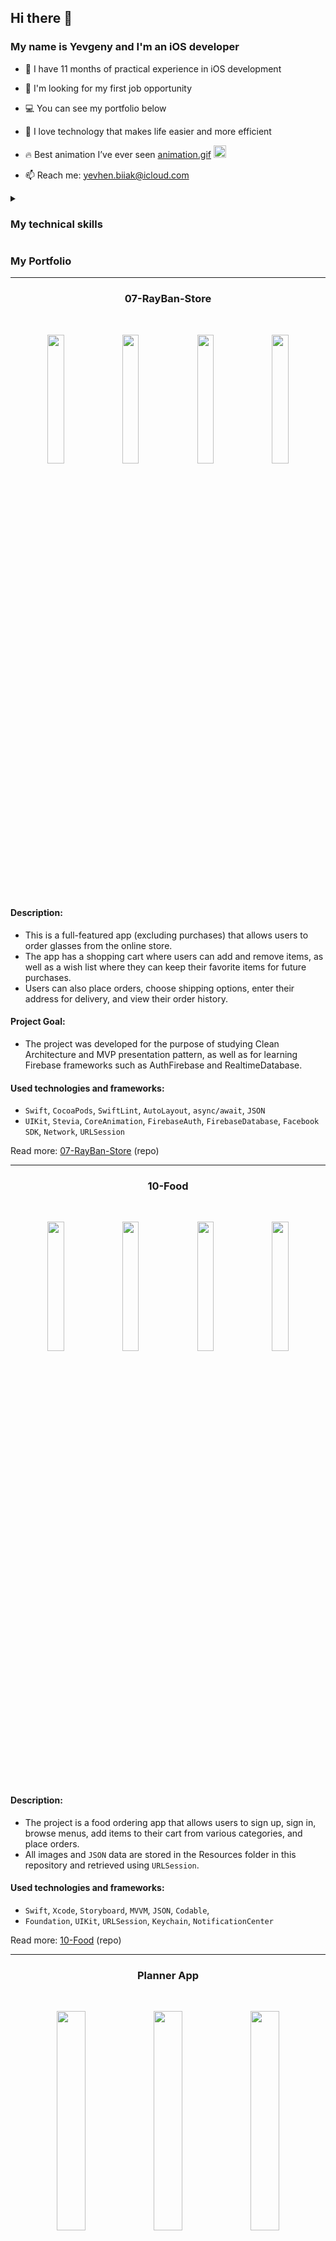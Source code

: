 ## Hi there 👋 

### My name is Yevgeny and I'm an iOS developer

* 📱  I have 11 months of practical experience in iOS development  

* 👀  I'm looking for my first job opportunity  

* 💻  You can see my portfolio below

* 🚀  I love technology that makes life easier and more efficient

* 🔥  Best animation I’ve ever seen <a href="https://user-images.githubusercontent.com/80542175/227705791-33b9dc68-0e3c-454e-ad68-970ade743da2.gif">animation.gif</a> <a href="https://user-images.githubusercontent.com/80542175/227705791-33b9dc68-0e3c-454e-ad68-970ade743da2.gif"><img width=20 src="https://user-images.githubusercontent.com/80542175/227706079-620f3b7f-e498-4100-8f40-7ae1c97d5152.gif"></a>

* 📫  Reach me: yevhen.biiak@icloud.com

<details><summary><h3>My technical skills</h3></summary>
  
  #### Languages, paradigms and patterns
  
  - Swift
  - OOP
  - S.O.L.I.D
  - Design Patterns

  #### Architecture patterns
  
  - MVC (Model-View-Controller)
  - MVP (Model-View-Presenter)
  - MVVM (Model-View-ViewModel)
  - VIP (View-Interactor-Presenter, Clean Swift)
  - VIPER (View-Interactor-Presenter-Entity-Router)
  
  #### Tools and Technologies
  
  - Xcode, Instruments, Simulator, OpenSim
  - Git (GitHub)
  - Regular Expressions
  - UML (class diagram)
  
  #### UI Technologies and Frameworks
  
  - Storyboard, XIB
  - Interface Builder, 
  - Auto Layout, Adaptive Layout
  - `NSLayoutConstraint`
  - `Stevia`
  - `UIKit`
  - `SwiftUI`
  - Core Animation
  
  #### Concurrency:

  - Grand Central Dispatch (GCD)
  - Operation Queue
  - async/await
  
  #### Networking:

  - `Network`
  - `Alamofire`
  - `URLSession`
  - REST API
  - Codable
  - JSON

  #### Data Storage:

  - UserDefaults
  - FileManager
  - Core Data
  - `Firebase`
  - `Realm`
  
  #### Media Frameworks:

  - `AVFoundation`
  - `MediaPlayer`

  #### Testing:

  - `XCTest`
  - UI Testing
  - Unit Testing
  
  #### Dependency Management:

  - CocoaPods
  - Swift Package Manager
  
  #### Other SDKs:

  - Facebook SDK

</details>

### My Portfolio
*************************************************************************************************************************************

<div align="center">
  <h3>07-RayBan-Store</h3>
</div>
<br>

<p align="center" width="100%">
    <img width=23% src="https://user-images.githubusercontent.com/80542175/226192639-a10dba70-ec3e-47e4-90a0-86b4c1b6f367.PNG">
    <img width=23% src="https://user-images.githubusercontent.com/80542175/226192728-6ce98b9f-433a-44e5-bd4f-b8f71ed03dc5.PNG">
    <img width=23% src="https://user-images.githubusercontent.com/80542175/226193737-ec85fe0f-56ca-4a82-acb1-05ebfa353ced.PNG">
    <img width=23% src="https://user-images.githubusercontent.com/80542175/226194586-e73f63bb-5b75-41ed-9cb5-ae38bd4a8518.PNG">
</p>

#### Description:  
* This is a full-featured app (excluding purchases) that allows users to order glasses from the online store.  
* The app has a shopping cart where users can add and remove items, as well as a wish list where they can keep their favorite items for future purchases.  
* Users can also place orders, choose shipping options, enter their address for delivery, and view their order history.  

#### Project Goal:  
* The project was developed for the purpose of studying Clean Architecture and MVP presentation pattern, as well as for learning Firebase frameworks such as AuthFirebase and RealtimeDatabase.

#### Used technologies and frameworks:  
* `Swift`, `CocoaPods`, `SwiftLint`, `AutoLayout`, `async/await`, `JSON`
* `UIKit`, `Stevia`, `CoreAnimation`, `FirebaseAuth`, `FirebaseDatabase`, `Facebook SDK`, `Network`, `URLSession`

Read more: <a href="https://github.com/YevhenBiiak/07-RayBan-Store">07-RayBan-Store</a> (repo)

*************************************************************************************************************************************

<div align="center">
  <h3>10-Food</h3>
</div>
<br>

<p align=center>
  <img width=23% src="https://user-images.githubusercontent.com/80542175/227005493-c468fc9e-1482-42cd-9370-ae862eae6fab.png">
  <img width=23% src="https://user-images.githubusercontent.com/80542175/227005500-30d61954-5165-4e42-891d-403249135953.png">
  <img width=23% src="https://user-images.githubusercontent.com/80542175/227005503-04e3d00e-66eb-44bd-b2d8-0a27c3965d92.png">
  <img width=23% src="https://user-images.githubusercontent.com/80542175/227005505-02279d9d-fd72-4581-abe3-ba84eb9f656f.png">
</p>

#### Description:  
* The project is a food ordering app that allows users to sign up, sign in, browse menus, add items to their cart from various categories, and place orders. 
* All images and `JSON` data are stored in the Resources folder in this repository and retrieved using `URLSession`. 

#### Used technologies and frameworks:  

* `Swift`, `Xcode`, `Storyboard`, `MVVM`, `JSON`, `Codable`, 
* `Foundation`, `UIKit`, `URLSession`, `Keychain`, `NotificationCenter`

Read more: <a href="https://github.com/YevhenBiiak/10-Food">10-Food</a> (repo)

*************************************************************************************************************************************

<div align="center">
  <h3>Planner App</h3>
</div>
<br>

<p align=center>
  <img width=30% src="https://user-images.githubusercontent.com/80542175/226983975-4ad550f6-07be-4102-ab5c-eb70fc2333d2.png">
  <img width=30% src="https://user-images.githubusercontent.com/80542175/226988482-e94ce5b9-0de3-47c3-8b90-b7bcfa779d48.png">
  <img width=30% src="https://user-images.githubusercontent.com/80542175/226988495-9539111d-2674-47b8-858f-205bf115a7d4.png">
</p>

#### Description:  
* This project is an iOS application designed to help users manage their daily tasks.
* With the app, users can easily view and organize their tasks based on the day they created them. The app also provides a feature that allows users to add new tasks as needed.
* In addition, the app includes a variety of features designed to enhance the user experience. For example, there is a month picker that allows users to easily navigate to a specific month. Similarly, the day picker allows users to select a specific day and view all the tasks created on that day. Moreover, the app provides an indicator that shows the number of tasks created on a particular day, allowing users to quickly identify their busiest days. 

#### Used technologies and frameworks:  
* `Swift`, `Xcode`, `JSON`
* `SwiftUI`, `Combine`, `Foundation`

Read more: <a href="https://github.com/YevhenBiiak/SwiftUI">Planner App</a> (repo)
  
*************************************************************************************************************************************

<details><summary><h3>Show more projects: 〈 4 · 5 · 6 〉of 9</h3></summary>
  
*************************************************************************************************************************************
  
<div align="center">
  <h3>Design-Patterns</h3>
</div>
<br>

<p align=center>
  <img width=23% src="https://user-images.githubusercontent.com/80542175/226975513-4f5921ac-b9f5-498f-8e17-5bb26d6ec715.png"/>
  <img width=23% src="https://user-images.githubusercontent.com/80542175/226975523-181c9653-c35c-48e0-ae4a-ff8f2e57543f.png"/>
  <img width=23% src="https://user-images.githubusercontent.com/80542175/226975526-05fd9c9a-c0bc-434b-89ee-4bac70bec185.png"/>
  <img width=23% src="https://user-images.githubusercontent.com/80542175/226975529-7299904d-42cf-4253-8dbd-30a032b1c88f.png"/>
</p>

#### Description:
* A simple application with a list of patterns grouped by categories.
* All the images, as well as the design of the application, were created in Sketch.
* Each pattern has a brief description, popularity, and complexity indicators for Swift developers, and a code example.
* The code samples are downloaded from this Git repository and have a specific situation implementation for the ios developer.
  
#### Project Goal:  
* Learn design patterns, understand and apply them on a concrete example

#### Used technologies and frameworks:  
* `Sketch`, `Swift`, `Xcode`, `Storyboard`, `Playground`, `JSON`, `Regex`
* `UIKit`

Read more: <a href="https://github.com/YevhenBiiak/Design-Patterns">Design-Patterns</a> (repo)
  
*************************************************************************************************************************************

<div align="center">
  <h3>Architecture-Patterns</h3>
</div>
<br>

<p align=center>
  <img width=30% src="https://user-images.githubusercontent.com/80542175/226586604-ea4a236a-3419-45d7-b8a2-cdc409fa6769.png"/>
  <img width=30% src="https://user-images.githubusercontent.com/80542175/226586601-f94aeb46-82a0-4f09-b429-c7203d13478b.png"/>
</p>

#### Description
* This project is a simple app that consists of a login and main screens. 
* The login scene allows users to input a username and password, and if the combination is valid, the user is presented with the main scene. 
* The main scene simply displays the username and a logout button.

#### Project Goal: 
* The main goal of this project was to learn the difference in data passing and routing between screens using three different architectural patterns (`MVC`, `MVP`, `MVVM`) through a simple app example with two screens.

#### Testing
* The app has been thoroughly tested using `XCTest`. The testing includes unit tests and UI tests. 
* Unit tests are written for Presenters of `MVP` and ViewModels of `MVVM` using the Test Double unit testing concept. For example, a test case was written to verify that the router method representing the main screen is called after the "Login" button is pressed.
* UI tests were also written to test the app's user interface and overall behavior. For example, a test case was written to ensure that after entering valid login credentials and tapping the "Login" button, the app transitions to the main screen.

#### Used technologies and frameworks:  
* `Swift`, `XCode`, `MVC`, `MVP`, `MVVM`
* `UIKit`, `XCTest`

Read more: <a href="https://github.com/YevhenBiiak/Architecture-Patterns">Architecture-Patterns</a> (repo)
  
*************************************************************************************************************************************
  
<div align="center">
  <h3>Core-Animation</h3>
</div>
<br>
<br>

<p align=center>
  <img width=26% src="https://user-images.githubusercontent.com/80542175/227720863-072c07af-0e03-4a3c-88c4-8e7484a64e62.gif">
  <img width=26% src="https://user-images.githubusercontent.com/80542175/227720866-b5aa957b-40e9-4cb3-8a1d-6083eabff496.gif">
  <img width=26% src="https://user-images.githubusercontent.com/80542175/227720867-f7fdf55e-578b-437b-ab36-9be97208c78e.gif">
</p>

#### Learned how to: 
- draw circle and arc using `CAShapeLayer` and `UIBezierPath`
- animate properties of CoreAnimation classes using `CABasicAnimation` and `CASpringAnimation`
- animate `UILabel` text content using `CADisplayLink`
- replicate layers using `CAReplicatorLayer` with move and rotate transforms
- create a `CAEmitterLayer` layer with `CAEmitterCell` and manage its properties

Read more: <a href="https://github.com/YevhenBiiak/Core-Animation">Core-Animation</a> (repo)

*************************************************************************************************************************************

<details><summary><h3>Show more projects: 〈 7 · 8 · 9 〉of 9</h3></summary>
  
*************************************************************************************************************************************
  
<div align="center">
  <h3>06-Audio-Player</h3>
</div>
<br>

<p align=center>
  <img width=30% src="https://user-images.githubusercontent.com/80542175/226969885-b2cb5e59-f79c-4b80-b6c3-5a5e6ff09606.png">
  <img width=30% src="https://user-images.githubusercontent.com/80542175/226969896-4b445a83-0dc8-4ca8-8cb0-c39f74843e43.png">
  <img width=30% src="https://user-images.githubusercontent.com/80542175/226969903-533a6554-abff-49f9-b609-d80abb25a3e8.png">
</p>

#### Description:
* No Storyboard, no UITableView
* This project is an audio player app that allows users to play music from their device's local storage. 
* The app loads songs from the main bundle using the Storage class, which uses the `AVFoundation` framework to extract metadata from the songs, such as title, artist, and artwork. 
* The app supports remote control events, such as play, pause, next, and previous.

#### Used technologies and frameworks:  
* `Swift`, `MVC`, `KVO`, Delegation pattern
* `UIKit`, `AVFoundation`, `MediaPlayer`

Read more: <a href="https://github.com/YevhenBiiak/06-Audio-Player">06-Audio-Player</a> (repo)
  
*************************************************************************************************************************************
  
<div align="center">
  <h3>To-Do-Manager</h3>
</div>
<br>

<p align=center>
  <img width=30% src="https://user-images.githubusercontent.com/80542175/226957608-694e0a82-39e4-4e24-9911-9aa6c6d41c8d.png">
  <img width=30% src="https://user-images.githubusercontent.com/80542175/226957596-0dbbb0ff-bff1-445a-aedf-4cc366183c9e.png">
  <img width=30% src="https://user-images.githubusercontent.com/80542175/226957605-988a2b1c-1811-4931-8935-cef0cd503ce0.png">
</p>

#### Description:
* This project is a task manager app developed for iOS devices. 
* It allows users to create, edit and delete tasks, set their priority and status - their place in the task list will depend on it. 
* In this app are considered different solutions for task storage, such as UserDefaults, Realm, and remote API. 
  
#### Used technologies and frameworks:  
* `Swift`, `Xcode`, `SPM`, `Storyboard`, `XIB`, `MVC`, `Ascyn/await`, `REST API`, `JSON`
* `Alamofire`, `Realm`, `UIKit`, `Foundation`
  
Read more: <a href="https://github.com/YevhenBiiak/To-Do-Manager">To-Do-Manager</a> (repo)
  
*************************************************************************************************************************************

<div align="center">
  <h3>CoreDataDemo</h3>
</div>
<br>

<p align=center>
  <img width=30% src="https://user-images.githubusercontent.com/80542175/226893565-9f597286-8565-4523-823f-61219e860b9e.png">
  <img width=30% src="https://user-images.githubusercontent.com/80542175/226893556-f4025a31-55cd-4610-804c-78e8bc184512.png">
  <img width=30% src="https://user-images.githubusercontent.com/80542175/226893562-ce5f8f2a-b8bc-4205-947e-e8d7f36c1698.png">
</p>

#### Learned how to:
- create entity:
  - with auto class definition
  - with manual class definition
- create new entity instances
- change entity atributes
- delete entity instances
- fetch context
- save context
- implement simple CoraData manager
- handle context changes usin NSFetchedResultsControllerDelegate
- create relationships between entities  
  
Read more: <a href="https://github.com/YevhenBiiak/CoreDataDemo">CoreDataDemo</a> (repo)

</details>
</details>
